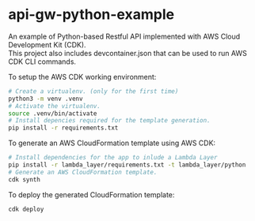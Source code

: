 # api-gw-python-example

An example of Python-based Restful API implemented with AWS Cloud Development Kit (CDK).    
This project also includes devcontainer.json that can be used to run AWS CDK CLI commands.

To setup the AWS CDK working environment:

```bash
# Create a virtualenv. (only for the first time)
python3 -m venv .venv
# Activate the virtualenv.
source .venv/bin/activate
# Install depencies required for the template generation.
pip install -r requirements.txt
```

To generate an AWS CloudFormation template using AWS CDK:

```bash
# Install dependencies for the app to inlude a Lambda Layer
pip install -r lambda_layer/requirements.txt -t lambda_layer/python
# Generate an AWS CloudFormation template.
cdk synth
```

To deploy the generated CloudFormation template:

```bash
cdk deploy
```
